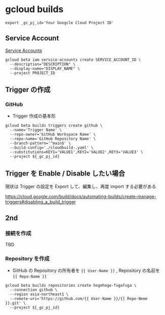 # gcloud builds



```
export _gc_pj_id='Your Googcle Cloud Project ID'
```

## Service Account

[Service Accounts](../../iam-admin/serviceaccounts/)

```
gcloud beta iam service-accounts create SERVICE_ACCOUNT_ID \
  --description="DESCRIPTION" \
  --display-name="DISPLAY_NAME" \
  --project PROJECT_ID
```


## Trigger の作成

### GitHub

+ Trigger 作成の基本形

```
gcloud beta builds triggers create github \
  --name='Trigger Name' \
  --repo-owner='GitHub Workspace Name' \
  --repo-name='GitHub Repository Name' \
  --branch-pattern='^main$' \
  --build-config='./cloudbuild-.yaml' \
  --substitutions=KEY1='VALUE1',KEY2='VALUE2',KEY3='VALUE3' \
  --project ${_gc_pj_id}
```

## Trigger を Enable / Disable したい場合

現状は Trigger の設定を Export して、編集し、再度 import する必要がある

https://cloud.google.com/build/docs/automating-builds/create-manage-triggers#disabling_a_build_trigger

## 2nd

### 接続を作成

TBD

### Repository を作成

+ GitHub の Repository の所有者を `{{ User-Name }}` , Repository の名前を `{{ Repo-Name }}`

```
gcloud beta builds repositories create hogehoge-fugafuga \
  --connection github \
  --region asia-northeast1 \
  --remote-uri='https://github.com/{{ User-Name }}/{{ Repo-Neme }}.git' \
  --project ${_gc_pj_id}
```
